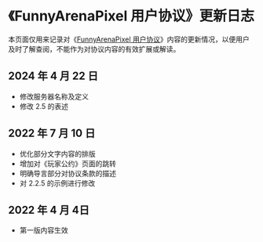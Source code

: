 # 《FunnyArenaPixel 用户协议》更新日志

本页面仅用来记录对《[FunnyArenaPixel 用户协议](/eula)》内容的更新情况，以便用户及时了解查阅，不能作为对协议内容的有效扩展或解读。

## 2024 年 4 月 22 日

- 修改服务器名称及定义
- 修改 2.5 的表述

## 2022 年 7 月 10 日

- 优化部分文字内容的排版
- 增加对《玩家公约》页面的跳转
- 明确导言部分对协议条款的描述
- 对 2.2.5 的示例进行修改

## 2022 年 4 月 4日

- 第一版内容生效